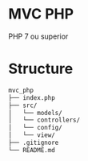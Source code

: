 # MVC PHP
 PHP 7 ou superior
# Structure
```bash
mvc_php
├── index.php
├── src/
│   └── models/
│   └── controllers/
│   └── config/
│   └── view/
├── .gitignore
└── README.md
```